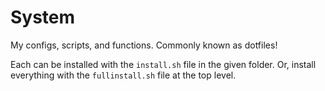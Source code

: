 # System
My configs, scripts, and functions. Commonly known as dotfiles!

Each can be installed with the `install.sh` file in the given folder. Or, install everything with the `fullinstall.sh` file at the top level.  
